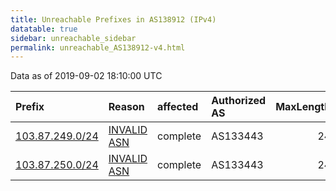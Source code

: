 ```yaml
---
title: Unreachable Prefixes in AS138912 (IPv4)
datatable: true
sidebar: unreachable_sidebar
permalink: unreachable_AS138912-v4.html
---
```


Data as of 2019-09-02 18:10:00 UTC


<div class="datatable-begin"></div>

| Prefix                                                   | Reason                                                                                                  | affected   | Authorized AS   |   MaxLength | Anchor                                       |   unreachable /24s |
|:---------------------------------------------------------|:--------------------------------------------------------------------------------------------------------|:-----------|:----------------|------------:|:---------------------------------------------|-------------------:|
| [103.87.249.0/24](https://stat.ripe.net/103.87.249.0/24) | [INVALID ASN](https://rpki-validator.ripe.net/announcement-preview?asn=AS138912&prefix=103.87.249.0/24) | complete   | AS133443        |          24 | [APNIC](unreachable_APNIC_RPKI_Root-v4.html) |                  1 |
| [103.87.250.0/24](https://stat.ripe.net/103.87.250.0/24) | [INVALID ASN](https://rpki-validator.ripe.net/announcement-preview?asn=AS138912&prefix=103.87.250.0/24) | complete   | AS133443        |          24 | [APNIC](unreachable_APNIC_RPKI_Root-v4.html) |                  1 |

<div class="datatable-end"></div>
